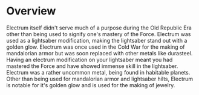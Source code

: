 # Overview

Electrum itself didn't serve much of a purpose during the Old Republic Era other than being used to signify one's mastery of the Force.
Electrum was used as a lightsaber modification, making the lightsaber stand out with a golden glow.
Electrum was once used in the Cold War for the making of mandalorian armor but was soon replaced with other metals like durasteel.
Having an electrum modification on your lightsaber meant you had mastered the Force and have showed immense skill in the lightsaber.
Electrum was a rather uncommon metal, being found in habitable planets.
Other than being used for mandalorian armor and lightsaber hilts, Electrum is notable for it's golden glow and is used for the making of jewelry.

